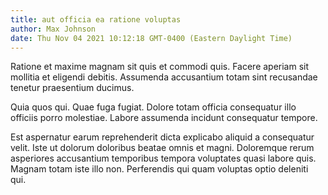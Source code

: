 ```yaml
---
title: aut officia ea ratione voluptas
author: Max Johnson
date: Thu Nov 04 2021 10:12:18 GMT-0400 (Eastern Daylight Time)
---
```

Ratione et maxime magnam sit quis et commodi quis. Facere aperiam sit mollitia et eligendi debitis. Assumenda accusantium totam sint recusandae tenetur praesentium ducimus.

 Quia quos qui. Quae fuga fugiat. Dolore totam officia consequatur illo officiis porro molestiae. Labore assumenda incidunt consequatur tempore.

 Est aspernatur earum reprehenderit dicta explicabo aliquid a consequatur velit. Iste ut dolorum doloribus beatae omnis et magni. Doloremque rerum asperiores accusantium temporibus tempora voluptates quasi labore quis. Magnam totam iste illo non. Perferendis qui quam voluptas optio deleniti qui.